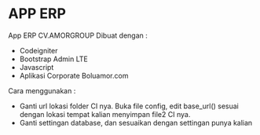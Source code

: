 # APP ERP
App ERP CV.AMORGROUP
Dibuat dengan : 
<ul>
<li>Codeigniter</li>
<li>Bootstrap Admin LTE</li>
<li>Javascript</li>
 <li>Aplikasi Corporate Boluamor.com</li>
</ul>
 
Cara menggunakan : 
<ul>
<li>Ganti url lokasi folder CI nya. Buka file config, edit base_url() sesuai dengan lokasi tempat kalian menyimpan file2 CI nya.</li>
<li>Ganti settingan database, dan sesuaikan dengan settingan punya kalian</li>
</ul>




